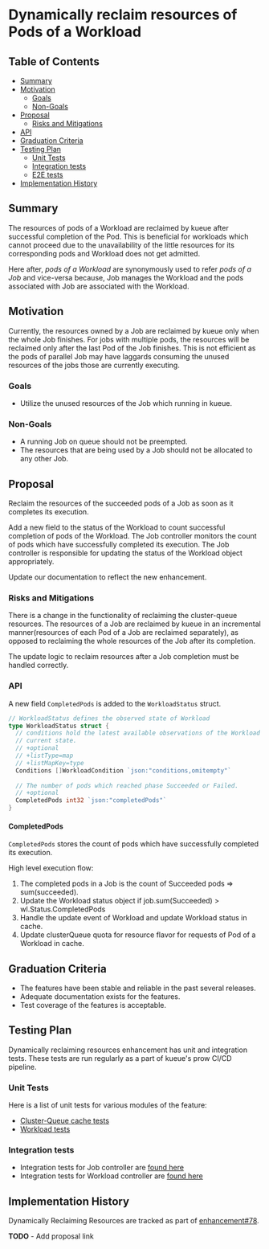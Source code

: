 # Dynamically reclaim resources of Pods of a Workload

## Table of Contents

<!-- toc -->
- [Summary](#summary)
- [Motivation](#motivation)
    - [Goals](#goals)
    - [Non-Goals](#non-goals)
- [Proposal](#proposal)
    - [Risks and Mitigations](#risks-and-mitigations)
- [API](#api)
- [Graduation Criteria](#graduation-criteria)
- [Testing Plan](#testing-plan)
    - [Unit Tests](#unit-tests)
    - [Integration tests](#integration-tests)
    - [E2E tests](#e2e-tests)
- [Implementation History](#implementation-history)
<!-- /toc -->

## Summary

The resources of pods of a Workload are reclaimed by kueue after successful completion of the Pod. 
This is beneficial for workloads which cannot proceed due to the unavailability 
of the little resources for its corresponding pods and Workload does not get 
admitted.

Here after, *pods of a Workload* are synonymously used to refer *pods of a Job* and vice-versa because, 
Job manages the Workload and the pods associated with Job are associated with the Workload. 


## Motivation

Currently, the resources owned by a Job are reclaimed by kueue only when the whole Job finishes.
For jobs with multiple pods, the resources will be reclaimed only after the last Pod
of the Job finishes. This is not efficient as the pods of parallel Job may have laggards
consuming the unused resources of the jobs those are currently executing.

### Goals

- Utilize the unused resources of the Job which running in kueue.

### Non-Goals

- A running Job on queue should not be preempted.
- The resources that are being used by a Job should not be allocated to any other Job.

## Proposal

Reclaim the resources of the succeeded pods of a Job as soon as it completes its execution.

Add a new field to the status of the Workload to count successful completion of 
pods of the Workload. The Job controller monitors the count of pods which have
successfully completed its execution. The Job controller is responsible for updating
the status of the Workload object appropriately.

Update our documentation to reflect the new enhancement.

### Risks and Mitigations

There is a change in the functionality of reclaiming the cluster-queue resources.
The resources of a Job are reclaimed by kueue in an incremental manner(resources of each
Pod of a Job are reclaimed separately), as opposed to reclaiming the whole resources 
of the Job after its completion.

The update logic to reclaim resources after a Job completion must be handled correctly.

### API

A new field `CompletedPods` is added to the `WorkloadStatus` struct.

```go
// WorkloadStatus defines the observed state of Workload
type WorkloadStatus struct {
  // conditions hold the latest available observations of the Workload
  // current state.
  // +optional
  // +listType=map
  // +listMapKey=type
  Conditions []WorkloadCondition `json:"conditions,omitempty"`
  
  // The number of pods which reached phase Succeeded or Failed.
  // +optional
  CompletedPods int32 `json:"completedPods"`
}
```

#### CompletedPods

`CompletedPods` stores the count of pods which have successfully completed its execution.

High level execution flow:
1. The completed pods in a Job is the count of Succeeded pods => sum(succeeded).
2. Update the Workload status object if job.sum(Succeeded) > wl.Status.CompletedPods
3. Handle the update event of Workload and update Workload status in cache.
4. Update clusterQueue quota for resource flavor for requests of Pod of a Workload in cache.

## Graduation Criteria

* The features have been stable and reliable in the past several releases.
* Adequate documentation exists for the features.
* Test coverage of the features is acceptable.

## Testing Plan

Dynamically reclaiming resources enhancement has unit and integration tests. These tests
are run regularly as a part of kueue's prow CI/CD pipeline.

### Unit Tests
Here is a list of unit tests for various modules of the feature:
* [Cluster-Queue cache tests](https://github.com/kubernetes-sigs/kueue/blob/main/pkg/cache/cache_test.go)
* [Workload tests](https://github.com/kubernetes-sigs/kueue/blob/main/pkg/workload/workload_test.go)

### Integration tests
* Integration tests for Job controller are [found here](https://github.com/kubernetes-sigs/kueue/blob/main/test/integration/controller/job/job_controller_test.go)
* Integration tests for Workload controller are [found here](https://github.com/kubernetes-sigs/kueue/blob/main/test/integration/controller/core/workload_controller_test.go)

## Implementation History

Dynamically Reclaiming Resources are tracked as part of [enhancement#78](https://github.com/kubernetes-sigs/kueue/issues/78).

**TODO** - Add proposal link
